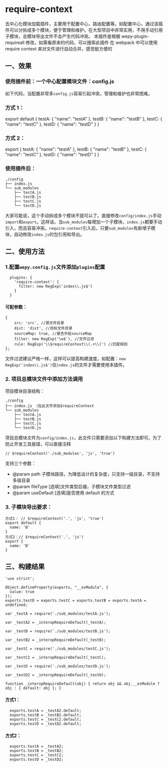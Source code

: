 # require-context
去中心化模块加载插件，主要用于配置中心，路由配置等。如配置中心，通过该插件可以分拆成多个模块，便于管理和维护。在大型项目中非常实用，不用手动引用子模块，总模块导出文件不会产生代码冲突。
本插件是根据 wepy-plugin-requireall 修改，如需看原来的代码，可以搜索此插件
在 webpack 中可以使用 require context 来对文件进行自动合并，感觉挺方便的

## 一、效果

### 使用插件前：一个中心配置模块文件：config.js

如下代码，当配置非常多`config.js`容易引起冲突，管理和维护也非常困难。

### 方式 1：

export default {
  testA: {
    "name": "testA"
  },
  testB: {
    "name": "testB"
  },
  testC: {
    "name": "testC"
  },
  testD: {
    "name": "testD"
  }
}

### 方式 2：

export {
  testA: {
    "name": "testA"
  },
  testB: {
    "name": "testB"
  },
  testC: {
    "name": "testC"
  },
  testD: {
    "name": "testD"
  }
}

### 使用插件后：

    ./config
    ├── index.js
    └── sub_modules
        ├── testA.js
        ├── testB.js
        ├── testC.js
        └── testD.js

大家可能说，这个手动拆成多个模块不就可以了。直接修改`config/index.js`手动`import`和`export`。这样话，当`sub_modules`每增加一个子模块，`index.js`都要手动引入，而且容易冲突。`require-context`引入后，只要`sub_modules`有新增子模块，自动修改`index.js`的包引用和导出。

## 二、使用方法

### 1.配置`wepy.config.js`文件添加`plugins`配置

      plugins: {
        'require-context': {
          filter: new RegExp('index\\.js$')
        }
      }

#### 可配参数：

    {
        src: 'src', //源文件目录
        dist: 'dist', //目标文件目录
        sourceMap: true, //是否开启sourceMap
        filter: new RegExp('\w$'), //文件过滤
        rule: RegExp('\\$requireContext\\(.+\\)') //匹配规则
    };

文件过滤建议严格一样，这样可以提高构建速度。如配置：`new RegExp('index\\.js$')`仅`index.js`的文件才需要使用本插件。

### 2. 项目总模块文件中添加方法调用

项目模块目录结构：

    ./config
    ├── index.js （在此文件添加$requireContext
    └── sub_modules
        ├── testA.js
        ├── testB.js
        ├── testC.js
        └── testD.js

项目总模块文件为`config/index.js`，此文件只需要添加以下构建方法即可。为了防止开发工具报错，可以直接注释

    // $requireContext('./sub_modules', 'js', 'true')

支持三个参数：

- @param path 子模块路径，为降低设计的复杂度，只支持一级目录，不支持多级目录
- @param fileType [选填]文件类型后缀，子模块文件类型过滤
- @param useDefault [选填]是否使用 default 的方式

### 3. 子模块导出要求：
    方式1： // $requireContext('.', 'js', 'true')
    export default {
      name: 'B'
    }
    方式2：// $requireContext('.', 'js')
    export {
      name: 'B'
    }

## 三、构建结果

    'use strict';

    Object.defineProperty(exports, "__esModule", {
      value: true
    });
    exports.testD = exports.testC = exports.testB = exports.testA = undefined;

    var _testA = require('./sub_modules/testA.js');

    var _testA2 = _interopRequireDefault(_testA);

    var _testB = require('./sub_modules/testB.js');

    var _testB2 = _interopRequireDefault(_testB);

    var _testC = require('./sub_modules/testC.js');

    var _testC2 = _interopRequireDefault(_testC);

    var _testD = require('./sub_modules/testD.js');

    var _testD2 = _interopRequireDefault(_testD);

    function _interopRequireDefault(obj) { return obj && obj.__esModule ? obj : { default: obj }; }

#### 方式1：
      exports.testA = _testA2.default;
      exports.testB = _testB2.default;
      exports.testC = _testC2.default;
      exports.testD = _testD2.default;

#### 方式2：
      exports.testA = _testA2;
      exports.testB = _testB2;
      exports.testC = _testC2;
      exports.testD = _testD2;
